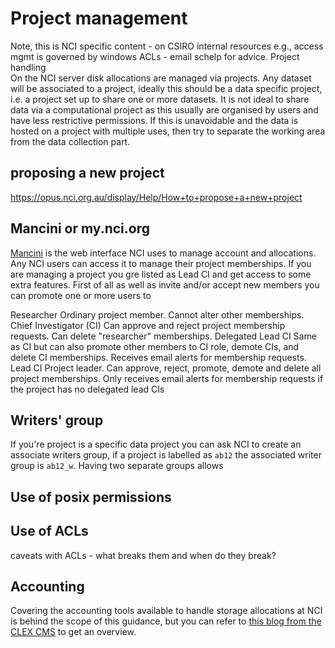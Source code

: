# Project management

Note, this is NCI specific content - on CSIRO internal resources e.g., access mgmt is governed by windows ACLs - email schelp for advice.
Project handling   
On the NCI server disk allocations are managed via projects. Any dataset will be associated to a project, ideally this should be a data specific project, i.e. a project set up to share one or more datasets. It is not ideal to share data via a computational project as this usually are organised by users and have less restrictive permissions.
If this is unavoidable and the data is hosted on a project with multiple uses, then try to separate the working area from the data collection part.

## proposing a new project

https://opus.nci.org.au/display/Help/How+to+propose+a+new+project

## Mancini or my.nci.org

[Mancini](https://my.nci.org.au/mancini/login?next=/mancini/) is the web interface NCI uses to manage account and allocations. Any NCI users can access it to manage their project memberships. If you are managing a project you gre listed as Lead CI and get access to some extra features.
First of all as well as invite and/or accept new members you can promote one or more users to 

Researcher
Ordinary project member. Cannot alter other memberships.
Chief Investigator (CI)
Can approve and reject project membership requests. Can delete "researcher" memberships.
Delegated Lead CI
Same as CI but can also promote other members to CI role, demote CIs, and delete CI memberships. Receives email alerts for membership requests.
Lead CI
Project leader. Can approve, reject, promote, demote and delete all project memberships. Only receives email alerts for membership requests if the project has no delegated lead CIs

## Writers' group
If you're project is a specific data project you can ask NCI to create an associate writers group, if a project is labelled as `ab12` the associated writer group is `ab12_w`.
Having two separate groups allows 

##  Use of posix permissions

## Use of ACLs
  caveats with ACLs - what breaks them and when do they break?

## Accounting
Covering the accounting tools available to handle storage allocations at NCI is behind the scope of this guidance, but you can refer to [this blog from the CLEX CMS]() to get an overview.
